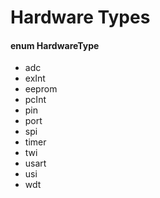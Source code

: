 # Hardware Types

#### enum HardwareType
* adc
* exInt
* eeprom
* pcInt
* pin
* port
* spi
* timer
* twi
* usart
* usi
* wdt

